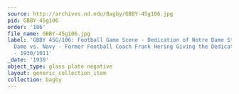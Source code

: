 ```yaml
---
source: http://archives.nd.edu/Bagby/GBBY-45g106.jpg
pid: GBBY-45g106
order: '106'
file_name: GBBY-45g106.jpg
label: 'GBBY 45G/106: Football Game Scene - Dedication of Notre Dame Stadium, Notre
  Dame vs. Navy - Former Football Coach Frank Hering Giving the Dedication Address
  - 1930/1011'
_date: '1930'
object_type: glass plate negative
layout: generic_collection_item
collection: bagby
---
```


